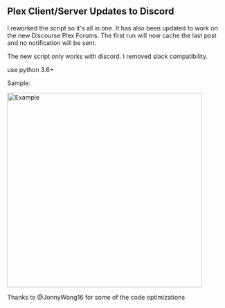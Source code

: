 ## Plex Client/Server Updates to Discord
I reworked the script so it's all in one. It has also been updated to work on the new Discourse Plex Forums. The first run will now cache the last post and no notification will be sent.

The new script only works with discord. I removed slack compatibility.

use python 3.6+

Sample:

<img width="450" alt="Example" src="https://i.imgur.com/jDKMknz.png">

Thanks to @JonnyWong16 for some of the code optimizations
